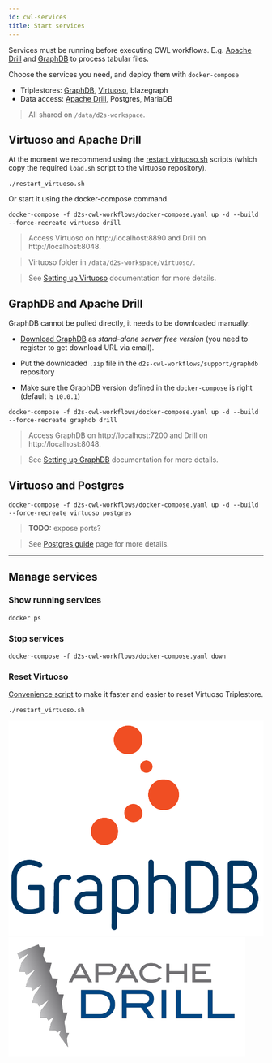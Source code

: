 ```yaml
---
id: cwl-services
title: Start services
---
```


Services must be running before executing CWL workflows. E.g. [Apache Drill](https://github.com/amalic/apache-drill) and [GraphDB](https://github.com/MaastrichtU-IDS/graphdb/) to process tabular files.

Choose the services you need, and deploy them with `docker-compose`

* Triplestores: [GraphDB](https://github.com/MaastrichtU-IDS/graphdb), [Virtuoso](https://hub.docker.com/r/tenforce/virtuoso/), blazegraph
* Data access: [Apache Drill](https://github.com/amalic/apache-drill), Postgres, MariaDB

> All shared on `/data/d2s-workspace`.

## Virtuoso and Apache Drill

At the moment we recommend using the [restart_virtuoso.sh](https://github.com/MaastrichtU-IDS/d2s-transform-template/blob/master/restart_virtuoso.sh) scripts (which copy the required `load.sh` script to the virtuoso repository).

```shell
./restart_virtuoso.sh
```

Or start it using the docker-compose command.

```shell
docker-compose -f d2s-cwl-workflows/docker-compose.yaml up -d --build --force-recreate virtuoso drill
```

> Access Virtuoso on http://localhost:8890 and Drill on http://localhost:8048.

> Virtuoso folder in `/data/d2s-workspace/virtuoso/`.

> See [Setting up Virtuoso](/docs/guide-virtuoso) documentation for more details.

## GraphDB and Apache Drill

GraphDB cannot be pulled directly, it needs to be downloaded manually:

* [Download GraphDB](https://ontotext.com/products/graphdb/) as *stand-alone server free version* (you need to register to get download URL via email).

* Put the downloaded `.zip` file in the `d2s-cwl-workflows/support/graphdb` repository
* Make sure the GraphDB version defined in the `docker-compose` is right (default is `10.0.1`)

```shell
docker-compose -f d2s-cwl-workflows/docker-compose.yaml up -d --build --force-recreate graphdb drill
```

> Access GraphDB on http://localhost:7200 and Drill on http://localhost:8048.

> See [Setting up GraphDB](/docs/guide-graphdb) documentation for more details.

## Virtuoso and Postgres

```shell
docker-compose -f d2s-cwl-workflows/docker-compose.yaml up -d --build --force-recreate virtuoso postgres
```

> **TODO:** expose ports?

> See [Postgres guide](/docs/guide-postgres) page for more details.

---

## Manage services

### Show running services

```shell
docker ps
```

### Stop services

```shell
docker-compose -f d2s-cwl-workflows/docker-compose.yaml down
```

### Reset Virtuoso

[Convenience script](https://github.com/MaastrichtU-IDS/d2s-transform-template/blob/master/restart_virtuoso.sh) to make it faster and easier to reset Virtuoso Triplestore.

```shell
./restart_virtuoso.sh
```


[![GraphDB](/img/graphdb-logo.png)](https://ontotext.com/products/graphdb/)
[![Apache Drill](/img/drill-logo.png)](https://github.com/amalic/apache-drill)

